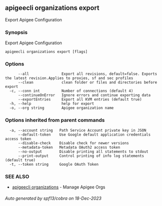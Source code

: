 ## apigeecli organizations export

Export Apigee Configuration

### Synopsis

Export Apigee Configuration

```
apigeecli organizations export [flags]
```

### Options

```
      --all               Export all revisions, default=false. Exports the latest revision.Applies to proxies, sf and sec profiles
      --clean             clean folder or files and directories before export
  -c, --conn int          Number of connections (default 4)
      --continueOnError   Ignore errors and continue exporting data
      --exportEntries     Export all KVM entries (default true)
  -h, --help              help for export
  -o, --org string        Apigee organization name
```

### Options inherited from parent commands

```
  -a, --account string   Path Service Account private key in JSON
      --default-token    Use Google default application credentials access token
      --disable-check    Disable check for newer versions
      --metadata-token   Metadata OAuth2 access token
      --no-output        Disable printing all statements to stdout
      --print-output     Control printing of info log statements (default true)
  -t, --token string     Google OAuth Token
```

### SEE ALSO

* [apigeecli organizations](apigeecli_organizations.md)	 - Manage Apigee Orgs

###### Auto generated by spf13/cobra on 18-Dec-2023
